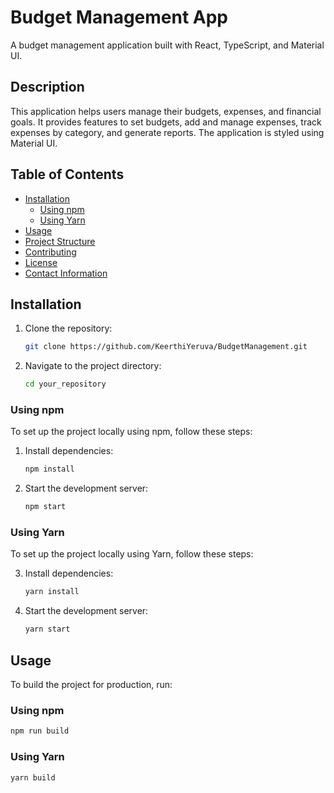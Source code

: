 # Budget Management App

A budget management application built with React, TypeScript, and Material UI.

## Description

This application helps users manage their budgets, expenses, and financial goals. It provides features to set budgets, add and manage expenses, track expenses by category, and generate reports. The application is styled using Material UI.

## Table of Contents

- [Installation](#installation)
  - [Using npm](#using-npm)
  - [Using Yarn](#using-yarn)
- [Usage](#usage)
- [Project Structure](#project-structure)
- [Contributing](#contributing)
- [License](#license)
- [Contact Information](#contact-information)

## Installation

1. Clone the repository:
   ```sh
   git clone https://github.com/KeerthiYeruva/BudgetManagement.git
   ```
2. Navigate to the project directory:
   ```sh
   cd your_repository
   ```

### Using npm

To set up the project locally using npm, follow these steps:

1. Install dependencies:
   ```sh
   npm install
   ```
2. Start the development server:
   ```sh
   npm start
   ```

### Using Yarn

To set up the project locally using Yarn, follow these steps:

3. Install dependencies:
   ```sh
   yarn install
   ```
4. Start the development server:
   ```sh
   yarn start
   ```

## Usage

To build the project for production, run:

### Using npm

```sh
npm run build
```

### Using Yarn

```sh
yarn build
```
